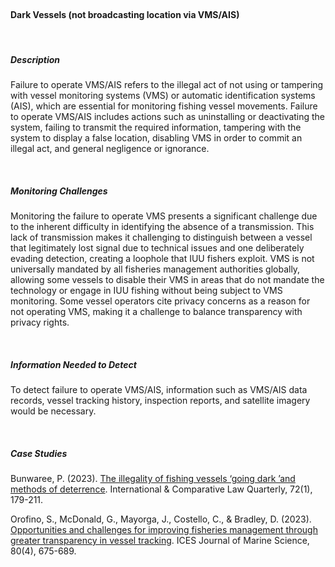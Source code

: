 <br>

#### **Dark Vessels (not broadcasting location via VMS/AIS)**

<br>

##### **Description**

Failure to operate VMS/AIS refers to the illegal act of not using or tampering with vessel monitoring systems (VMS) or automatic identification systems (AIS), which are essential for monitoring fishing vessel movements. Failure to operate VMS/AIS includes actions such as uninstalling or deactivating the system, failing to transmit the required information, tampering with the system to display a false location, disabling VMS in order to commit an illegal act, and general negligence or ignorance.


<br>

##### **Monitoring Challenges**

Monitoring the failure to operate VMS presents a significant challenge due to the inherent difficulty in identifying the absence of a transmission. This lack of transmission makes it challenging to distinguish between a vessel that legitimately lost signal due to technical issues and one deliberately evading detection, creating a loophole that IUU fishers exploit. VMS is not universally mandated by all fisheries management authorities globally, allowing some vessels to disable their VMS in areas that do not mandate the technology or engage in IUU fishing without being subject to VMS monitoring. Some vessel operators cite privacy concerns as a reason for not operating VMS, making it a challenge to balance transparency with privacy rights.


<br>

##### **Information Needed to Detect**

To detect failure to operate VMS/AIS, information such as VMS/AIS data records, vessel tracking history, inspection reports, and satellite imagery would be necessary. 

<br>

##### **Case Studies**

Bunwaree, P. (2023). [The illegality of fishing vessels ‘going dark ’and methods of deterrence](https://www.cambridge.org/core/services/aop-cambridge-core/content/view/8E5D5C30A15C91BF17423ED1EF6EE0E2/S0020589322000525a.pdf/illegality_of_fishing_vessels_going_dark_and_methods_of_deterrence.pdf). International & Comparative Law Quarterly, 72(1), 179-211.

Orofino, S., McDonald, G., Mayorga, J., Costello, C., & Bradley, D. (2023). [Opportunities and challenges for improving fisheries management through greater transparency in vessel tracking](https://www.cambridge.org/core/services/aop-cambridge-core/content/view/8E5D5C30A15C91BF17423ED1EF6EE0E2/S0020589322000525a.pdf/illegality_of_fishing_vessels_going_dark_and_methods_of_deterrence.pdf). ICES Journal of Marine Science, 80(4), 675-689.

<br>

